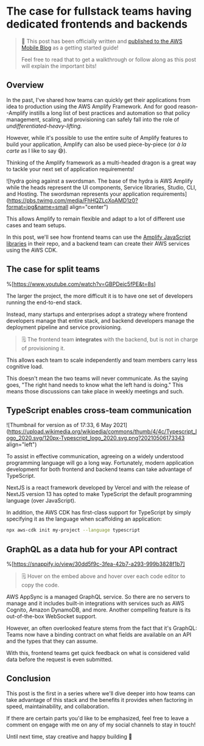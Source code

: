 # The case for fullstack teams having dedicated frontends and backends

> 🎉 This post has been officially written and [published to the AWS Mobile Blog](https://aws.amazon.com/blogs/mobile/secure-aws-appsync-with-api-keys-using-the-aws-cdk/) as a getting started guide!
> 
> Feel free to read that to get a walkthrough or follow along as this post will explain the important bits!

## Overview

In the past, I've shared how teams can quickly get their applications from idea to production using the AWS Amplify Framework. And for good reason--Amplify instills a long list of best practices and automation so that policy management, scaling, and provisioning can safely fall into the role of _undifferentiated-heavy-lifting._

However, while it's possible to use the entire suite of Amplify features to build your application, Amplify can also be used piece-by-piece (or _à la carte_ as I like to say 😅).

Thinking of the Amplify framework as a multi-headed dragon is a great way to tackle your next set of application requirements!

![hydra going against a swordsman. The base of the hydra is AWS Amplify while the heads represent the UI components, Service libraries, Studio, CLI, and Hosting. The swordsman represents your application requirements](https://pbs.twimg.com/media/FhHQZLcXoAMD1z0?format=jpg&name=small align="center")

This allows Amplify to remain flexible and adapt to a lot of different use cases and team setups.

In this post, we'll see how frontend teams can use the [Amplify JavaScript libraries](https://docs.amplify.aws/lib/q/platform/js/) in their repo, and a backend team can create their AWS services using the AWS CDK.

## The case for split teams

%[https://www.youtube.com/watch?v=GBPDeic5fPE&t=8s] 

The larger the project, the more difficult it is to have one set of developers running the end-to-end stack.

Instead, many startups and enterprises adopt a strategy where frontend developers manage that entire stack, and backend developers manage the deployment pipeline and service provisioning.

> 🗒️ The frontend team **integrates** with the backend, but is not in charge of provisioning it.

This allows each team to scale independently and team members carry less cognitive load.

This doesn't mean the two teams will never communicate. As the saying goes, "The right hand needs to know what the left hand is doing." This means those discussions can take place in weekly meetings and such.

## TypeScript enables cross-team communication

![Thumbnail for version as of 17:33, 6 May 2021](https://upload.wikimedia.org/wikipedia/commons/thumb/4/4c/Typescript_logo_2020.svg/120px-Typescript_logo_2020.svg.png?20210506173343 align="left")

To assist in effective communication, agreeing on a widely understood programming language will go a long way. Fortunately, modern application development for both frontend and backend teams can take advantage of TypeScript.

NextJS is a react framework developed by Vercel and with the release of NextJS version 13 has opted to make TypeScript the default programming language (over JavaScript).

In addition, the AWS CDK has first-class support for TypeScript by simply specifying it as the language when scaffolding an application:

```bash
npx aws-cdk init my-project --language typescript
```

## GraphQL as a data hub for your API contract

%[https://snappify.io/view/30dd5f9c-3fea-42b7-a293-999b3828f1b7] 

> 🗒️ Hover on the embed above and hover over each code editor to copy the code.

AWS AppSync is a managed GraphQL service. So there are no servers to manage and it includes built-in integrations with services such as AWS Cognito, Amazon DynamoDB, and more. Another compelling feature is its out-of-the-box WebSocket support.

However, an often overlooked feature stems from the fact that it's GraphQL: Teams now have a binding contract on what fields are available on an API and the types that they can assume.

With this, frontend teams get quick feedback on what is considered valid data before the request is even submitted.

## Conclusion

This post is the first in a series where we'll dive deeper into how teams can take advantage of this stack and the benefits it provides when factoring in speed, maintainability, and collaboration.

If there are certain parts you'd like to be emphasized, feel free to leave a comment on engage with me on any of my social channels to stay in touch!

Until next time, stay creative and happy building 🦦